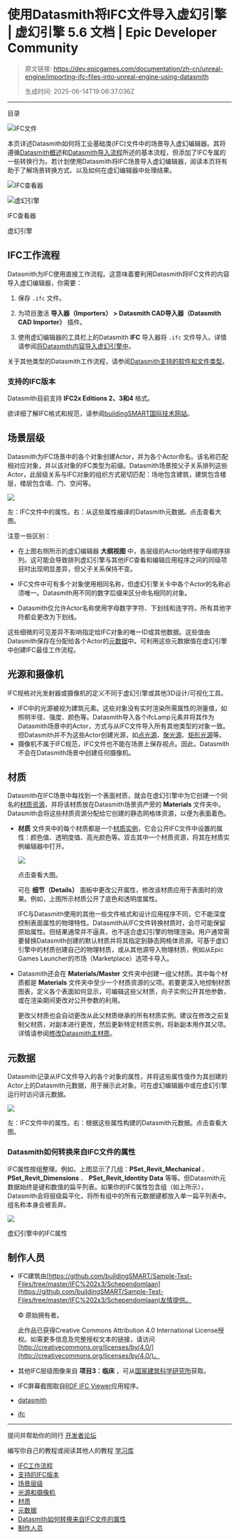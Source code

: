# 使用Datasmith将IFC文件导入虚幻引擎 | 虚幻引擎 5.6 文档 | Epic Developer Community

> 原文链接: https://dev.epicgames.com/documentation/zh-cn/unreal-engine/importing-ifc-files-into-unreal-engine-using-datasmith
> 
> 生成时间: 2025-06-14T19:06:37.036Z

---

目录

![IFC文件](https://dev.epicgames.com/community/api/documentation/image/3a9fa4cb-7dcb-4f82-a4a9-2cfe9c3d9cad?resizing_type=fill&width=1920&height=335)

本页详述Datasmith如何将工业基础类(IFC)文件中的场景导入虚幻编辑器。其将遵循[Datasmith概述](/documentation/zh-cn/unreal-engine/datasmith-plugins-overview)和[Datasmith导入流程](/documentation/zh-cn/unreal-engine/datasmith-import-process-in-unreal-engine)所述的基本流程，但添加了IFC专属的一些转换行为。若计划使用Datasmith将IFC场景导入虚幻编辑器，阅读本页将有助于了解场景转换方式、以及如何在虚幻编辑器中处理结果。

![IFC查看器](https://d1iv7db44yhgxn.cloudfront.net/documentation/images/3379f47d-6a7b-4667-a701-ff1ca6c39464/ifc-comparison-ifc.png)

![虚幻引擎](https://d1iv7db44yhgxn.cloudfront.net/documentation/images/e494730f-f0ad-406d-808c-6ff4be71949e/ifc-comparison-ue4.png)

IFC查看器

虚幻引擎

## IFC工作流程

Datasmith为IFC使用直接工作流程。这意味着要利用Datasmith将IFC文件的内容导入虚幻编辑器，你需要：

1.  保存 `.ifc` 文件。
    
2.  为项目激活 **导入器（Importers） > Datasmith CAD导入器（Datasmith CAD Importer）** 插件。
    
3.  使用虚幻编辑器的工具栏上的Datasmith **IFC** 导入器将 `.ifc` 文件导入。详情请参阅[将Datasmith内容导入虚幻引擎中](/documentation/zh-cn/unreal-engine/importing-datasmith-content-into-unreal-engine)。
    

关于其他类型的Datasmith工作流程，请参阅[Datasmith支持的软件和文件类型](/documentation/zh-cn/unreal-engine/datasmith-supported-software-and-file-types)。

### 支持的IFC版本

Datasmith目前支持 **IFC2x Editions 2、3和4** 格式。

欲详细了解IFC格式和规范，请参阅[buildingSMART国际技术网站](https://technical.buildingsmart.org/standards/ifc)。

## 场景层级

Datasmith为IFC场景中的各个对象创建Actor，并为各个Actor命名。该名称匹配相对应对象，并以该对象的IFC类型为前缀。Datasmith场景按父子关系排列这些Actor，此层级关系与IFC对象的组织方式密切匹配：场地包含建筑，建筑包含楼层，楼层包含墙、门、空间等。

[![](https://d1iv7db44yhgxn.cloudfront.net/documentation/images/3800fc59-23ff-4d1f-857d-4474f872e41e/ifc-scene-hierarchy-1.png)](https://d1iv7db44yhgxn.cloudfront.net/documentation/images/3800fc59-23ff-4d1f-857d-4474f872e41e/ifc-scene-hierarchy-1.png)

左：IFC文件中的属性。右：从这些属性编译的Datasmith元数据。点击查看大图。

注意一些区别：

-   在上图右侧所示的虚幻编辑器 **大纲视图** 中，各层级的Actor始终按字母顺序排列。这可能会导致排列虚幻引擎与其他IFC查看和编辑应用程序之间的同级项目时出现明显差异，但父子关系保持不变。
    
-   IFC文件中可有多个对象使用相同名称，但虚幻引擎关卡中各个Actor的名称必须唯一。Datasmith用不同的数字后缀来区分命名相同的对象。
    
-   Datasmith仅允许Actor名称使用字母数字字符、下划线和连字符。所有其他字符都会更改为下划线。
    

这些细微的可见差异不影响指定给IFC对象的唯一ID或其他数据。这些值由Datasmith保存在分配给各个Actor的[元数据](/documentation/zh-cn/unreal-engine/importing-ifc-files-into-unreal-engine-using-datasmith#%E5%85%83%E6%95%B0%E6%8D%AE)中。可利用这些元数据值在虚幻引擎中创建IFC最佳工作流程。

## 光源和摄像机

IFC规格对光发射器或摄像机的定义不同于虚幻引擎或其他3D设计/可视化工具。

-   IFC中的光源被视为建筑元素。这些对象没有实时渲染所需属性的测量值，如照明半径、强度、颜色等。Datasmith导入各个ifcLamp元素并将其作为Datasmith场景中的Actor，方式与从IFC文件导入所有其他类型的对象一致。但Datasmith并不为这些Actor创建光源，如[点光源](/documentation/zh-cn/unreal-engine/point-lights-in-unreal-engine)、[聚光源](/documentation/zh-cn/unreal-engine/spot-lights-in-unreal-engine)、[矩形光源](/documentation/zh-cn/unreal-engine/rectangular-area-lights-in-unreal-engine)等。
-   摄像机不属于IFC规范，IFC文件也不能在场景上保存视点。因此，Datasmith不会在Datasmith场景中创建任何摄像机。

## 材质

Datasmith在IFC场景中每找到一个表面材质，就会在虚幻引擎中为它创建一个同名的[材质资源](/documentation/zh-cn/unreal-engine/unreal-engine-materials)，并将该材质放在Datasmith场景资产旁的 **Materials** 文件夹中。Datasmith会将这些材质资源分配给它创建的静态网格体资源，以便为表面着色。

-   **材质** 文件夹中的每个材质都是一个[材质实例](/documentation/zh-cn/unreal-engine/instanced-materials-in-unreal-engine)，它会公开IFC文件中设置的属性：颜色值、透明度值、高光颜色等。双击其中一个材质资源，将其在材质实例编辑器中打开。
    
    [![](https://d1iv7db44yhgxn.cloudfront.net/documentation/images/c3c8ce69-f69f-4248-bd2c-2d81774cf29c/ifc-material-instance.png)](https://d1iv7db44yhgxn.cloudfront.net/documentation/images/c3c8ce69-f69f-4248-bd2c-2d81774cf29c/ifc-material-instance.png)
    
    点击查看大图。
    
    可在 **细节（Details）** 面板中更改公开属性，修改该材质应用于表面时的效果。例如，上图所示材质公开了底色和透明度属性。
    
    IFC与Datasmith使用的其他一些文件格式和设计应用程序不同，它不能深度控制表面属性的物理特性。Datasmith从IFC文件转换材质时，会尽可能保留原始属性。但结果通常并不逼真，也不适合虚幻引擎的物理渲染。用户通常需要替换Datasmith创建的默认材质并将其指定到静态网格体资源。可基于虚幻引擎中的材质创建自己的物理材质，或从其他源导入物理材质，例如从Epic Games Launcher的市场（Marketplace）选项卡导入。
    
-   Datasmith还会在 **Materials/Master** 文件夹中创建一组父材质。其中每个材质都是 **Materials** 文件夹中至少一个材质资源的父项。若要更深入地控制材质图表，定义各个表面如何显示，可编辑这些父材质，向子实例公开其他参数，或在渲染期间更改对公开参数的利用。
    
    更改父材质也会自动更改从此父材质继承的所有材质实例。建议在修改之前复制父材质，对副本进行更改，然后更新特定材质实例，将新副本用作其父项。详情请参阅[修改Datasmith主材质](/documentation/zh-cn/unreal-engine/modifying-a-datasmith-master-material-in-unreal-engine)。
    

## 元数据

Datasmith记录从IFC文件导入的各个对象的属性，并将这些属性值作为其创建的Actor上的Datasmith元数据，用于展示此对象。可在虚幻编辑器中或在虚幻引擎运行时访问该元数据。

[![](https://d1iv7db44yhgxn.cloudfront.net/documentation/images/1ec6ba44-c914-4676-b990-7ddd41191ef8/ifc-properties-and-metadata.png)](https://d1iv7db44yhgxn.cloudfront.net/documentation/images/1ec6ba44-c914-4676-b990-7ddd41191ef8/ifc-properties-and-metadata.png)

左：IFC文件中的属性。右：根据这些属性构建的Datasmith元数据。点击查看大图。

### Datasmith如何转换来自IFC文件的属性

IFC属性按组整理。例如，上图显示了几组：**PSet\_Revit\_Mechanical** 、 **PSet\_Revit\_Dimensions** 、 **PSet\_Revit\_Identity Data** 等等。但Datasmith元数据始终是键和数值的扁平列表。如果你的IFC属性包含组（如上所示），Datasmith会将层级扁平化，将所有组中的所有元数据键都放入单一扁平列表中。组名称本身会被丢弃。

[![](https://d1iv7db44yhgxn.cloudfront.net/documentation/images/c0ab3c46-d475-4a2c-89fe-6b13e92a61ef/ifc-how-ds-converts-1.png)](https://d1iv7db44yhgxn.cloudfront.net/documentation/images/c0ab3c46-d475-4a2c-89fe-6b13e92a61ef/ifc-how-ds-converts-1.png)

虚幻引擎中的IFC属性

## 制作人员

-   IFC建筑由[https://github.com/buildingSMART/Sample-Test-Files/tree/master/IFC%202x3/Schependomlaan](https://github.com/buildingSMART/Sample-Test-Files/tree/master/IFC%202x3/Schependomlaan)友情提供。
    
    © 原始拥有者。
    
    此作品已获得Creative Commons Attribution 4.0 International License授权。如需更多信息及完整授权文本的链接，请访问[http://creativecommons.org/licenses/by/4.0/](http://creativecommons.org/licenses/by/4.0/)。
    
-   其他IFC层级图像来自 **项目3：临床** ，可从[国家建筑科学研究所](https://www.nibs.org/?page=bsa_commonbimfiles)获取。
    
-   IFC屏幕截图取自[RDF IFC Viewer](http://rdf.bg/product-list/ifc-engine/)应用程序。
    

-   [datasmith](https://dev.epicgames.com/community/search?query=datasmith)
-   [ifc](https://dev.epicgames.com/community/search?query=ifc)

* * *

提问并帮助你的同行 [开发者论坛](https://forums.unrealengine.com/categories?tag=unreal-engine)

编写你自己的教程或阅读其他人的教程 [学习库](https://dev.epicgames.com/community/unreal-engine/learning)

-   [IFC工作流程](/documentation/zh-cn/unreal-engine/importing-ifc-files-into-unreal-engine-using-datasmith#ifc%E5%B7%A5%E4%BD%9C%E6%B5%81%E7%A8%8B)
-   [支持的IFC版本](/documentation/zh-cn/unreal-engine/importing-ifc-files-into-unreal-engine-using-datasmith#%E6%94%AF%E6%8C%81%E7%9A%84ifc%E7%89%88%E6%9C%AC)
-   [场景层级](/documentation/zh-cn/unreal-engine/importing-ifc-files-into-unreal-engine-using-datasmith#%E5%9C%BA%E6%99%AF%E5%B1%82%E7%BA%A7)
-   [光源和摄像机](/documentation/zh-cn/unreal-engine/importing-ifc-files-into-unreal-engine-using-datasmith#%E5%85%89%E6%BA%90%E5%92%8C%E6%91%84%E5%83%8F%E6%9C%BA)
-   [材质](/documentation/zh-cn/unreal-engine/importing-ifc-files-into-unreal-engine-using-datasmith#%E6%9D%90%E8%B4%A8)
-   [元数据](/documentation/zh-cn/unreal-engine/importing-ifc-files-into-unreal-engine-using-datasmith#%E5%85%83%E6%95%B0%E6%8D%AE)
-   [Datasmith如何转换来自IFC文件的属性](/documentation/zh-cn/unreal-engine/importing-ifc-files-into-unreal-engine-using-datasmith#datasmith%E5%A6%82%E4%BD%95%E8%BD%AC%E6%8D%A2%E6%9D%A5%E8%87%AAifc%E6%96%87%E4%BB%B6%E7%9A%84%E5%B1%9E%E6%80%A7)
-   [制作人员](/documentation/zh-cn/unreal-engine/importing-ifc-files-into-unreal-engine-using-datasmith#%E5%88%B6%E4%BD%9C%E4%BA%BA%E5%91%98)